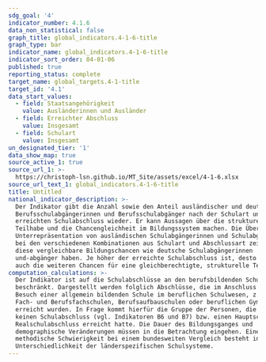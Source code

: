 ```yaml
---
sdg_goal: '4'
indicator_number: 4.1.6
data_non_statistical: false
graph_title: global_indicators.4-1-6-title
graph_type: bar
indicator_name: global_indicators.4-1-6-title
indicator_sort_order: 04-01-06
published: true
reporting_status: complete
target_name: global_targets.4-1-title
target_id: '4.1'
data_start_values:
  - field: Staatsangehörigkeit
    value: Ausländerinnen und Ausländer
  - field: Erreichter Abschluss
    value: Insgesamt
  - field: Schulart
    value: Insgesamt
un_designated_tier: '1'
data_show_map: true
source_active_1: true
source_url_1: >-
  https://christoph-lsn.github.io/MT_Site/assets/excel/4-1-6.xlsx
source_url_text_1: global_indicators.4-1-6-title
title: Untitled
national_indicator_description: >-
  Der Indikator gibt die Anzahl sowie den Anteil ausländischer und deutscher
  Berufsschulabgängerinnen und Berufsschulabgänger nach der Schulart und dem
  erreichten Schulabschluss wieder. Er kann Aussagen über die strukturelle
  Teilhabe und die Chancengleichheit im Bildungssystem machen. Die Über- bzw.
  Unterrepräsentation von ausländischen Schulabgängerinnen und Schulabgängern
  bei den verschiedenen Kombinationen aus Schulart und Abschlussart zeigt an, ob
  diese vergleichbare Bildungschancen wie deutsche Schulabgängerinnen
  und-abgänger haben. Je höher der erreichte Schulabschluss ist, desto besser
  auch die weiteren Chancen für eine gleichberechtigte, strukturelle Teilhabe.
computation_calculations: >-
  Der Indikator ist auf die Schulabschlüsse an den berufsbildenden Schulen
  beschränkt. Dargestellt werden folglich Abschlüsse, die im Anschluss an den
  Besuch einer allgemein bildenden Schule im beruflichen Schulwesen, z.B. an
  Fach- und Berufsfachschulen, Berufsaufbauschulen oder beruflichen Gymnasien,
  erreicht wurden. In Frage kommt hierfür die Gruppe der Personen, die zuvor
  keinen Schulabschluss (vgl. Indikatoren B6 und B7) bzw. einen Hauptschul- oder
  Realschulabschluss erreicht hatte. Die Dauer des Bildungsganges und
  demographische Veränderungen müssen in die Betrachtung eingehen. Eine
  methodische Schwierigkeit bei einem bundesweiten Vergleich besteht in der
  Unterschiedlichkeit der länderspezifischen Schulsysteme.
---
```

